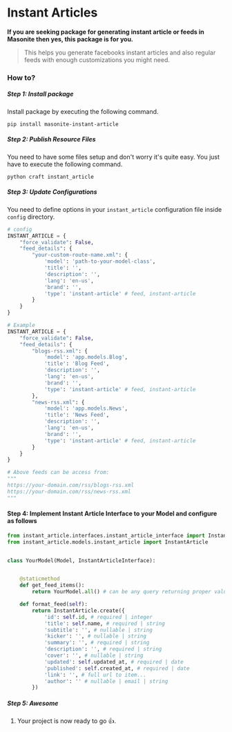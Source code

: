 # Instant Articles

**If you are seeking package for generating instant article or feeds in Masonite then yes, this package is for you.**

> This helps you generate facebooks instant articles and also regular feeds with enough customizations you might need.

### How to?

##### Step 1: Install package

Install package by executing the following command.

```shell
pip install masonite-instant-article
```

##### Step 2: Publish Resource Files

You need to have some files setup and don't worry it's quite easy. You just have to execute the following command.

```shell
python craft instant_article
```

##### Step 3: Update Configurations

You need to define options in your `instant_article` configuration file inside `config` directory.

```python
# config
INSTANT_ARTICLE = {
    "force_validate": False,
    "feed_details": {
        "your-custom-route-name.xml": {
            'model': 'path-to-your-model-class',
            'title': '',
            'description': '',
            'lang': 'en-us',
            'brand': '',
            'type': 'instant-article' # feed, instant-article
        }
    }
}

# Example
INSTANT_ARTICLE = {
    "force_validate": False,
    "feed_details": {
        "blogs-rss.xml": {
            'model': 'app.models.Blog',
            'title': 'Blog Feed',
            'description': '',
            'lang': 'en-us',
            'brand': '',
            'type': 'instant-article' # feed, instant-article
        },
        "news-rss.xml": {
            'model': 'app.models.News',
            'title': 'News Feed',
            'description': '',
            'lang': 'en-us',
            'brand': '',
            'type': 'instant-article' # feed, instant-article
        }
    }
}

# Above feeds can be access from:
"""
https://your-domain.com/rss/blogs-rss.xml
https://your-domain.com/rss/news-rss.xml
"""
```

#### Step 4: Implement Instant Article Interface to your Model and configure as follows

```python
from instant_article.interfaces.instant_article_interface import InstantArticleInterface
from instant_article.models.instant_article import InstantArticle


class YourModel(Model, InstantArticleInterface):


    @staticmethod
    def get_feed_items():
        return YourModel.all() # can be any query returning proper values

    def format_feed(self):
        return InstantArticle.create({
            'id': self.id, # required | integer
            'title': self.name, # required | string
            'subtitle': '', # nullable | string
            'kicker': '', # nullable | string
            'summary': '', # required | string
            'description': '', # required | string
            'cover': '', # nullable | string
            'updated': self.updated_at, # required | date
            'published': self.created_at, # required | date
            'link': '', # full url to item...
            'author': '' # nullable | email | string
        })
```

##### Step 5: Awesome

1. Your project is now ready to go :+1:.
